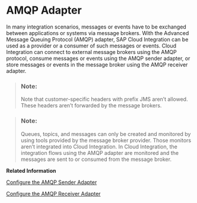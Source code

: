 <!-- loio5cc1a71231cb4cbfbfedb0cdc63e1488 -->

# AMQP Adapter

In many integration scenarios, messages or events have to be exchanged between applications or systems via message brokers. With the Advanced Message Queuing Protocol \(AMQP\) adapter, SAP Cloud Integration can be used as a provider or a consumer of such messages or events. Cloud Integration can connect to external message brokers using the AMQP protocol, consume messages or events using the AMQP sender adapter, or store messages or events in the message broker using the AMQP receiver adapter.

> ### Note:  
> Note that customer-specific headers with prefix JMS aren’t allowed. These headers aren’t forwarded by the message brokers.

> ### Note:  
> Queues, topics, and messages can only be created and monitored by using tools provided by the message broker provider. Those monitors aren’t integrated into Cloud Integration. In Cloud Integration, the integration flows using the AMQP adapter are monitored and the messages are sent to or consumed from the message broker.

**Related Information**  


[Configure the AMQP Sender Adapter](configure-the-amqp-sender-adapter-99ce674.md "You use the Advanced Message Queuing Protocol (AMQP) sender adapter to consume messages in SAP Integration Suite from queues or topic subscriptions in an external message broker.")

[Configure the AMQP Receiver Adapter](configure-the-amqp-receiver-adapter-d5660c1.md "You se the Advanced Message Queuing Protocol (AMQP) receiver adapter to send messages from SAP Integration Suite to queues or topics in an external message broker.")

